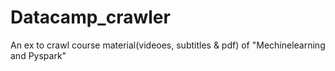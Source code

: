 # Datacamp_crawler
An ex to crawl course material(videoes, subtitles &amp; pdf) of "Mechinelearning and Pyspark"
